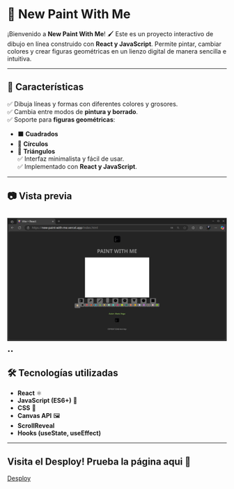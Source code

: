 # 🎨 New Paint With Me  

¡Bienvenido a **New Paint With Me**! 🖌️ Este es un proyecto interactivo de dibujo en línea construido con **React y JavaScript**. Permite pintar, cambiar colores y crear figuras geométricas en un lienzo digital de manera sencilla e intuitiva.  

---

## 🚀 Características  
✅ Dibuja líneas y formas con diferentes colores y grosores.  
✅ Cambia entre modos de **pintura y borrado**.  
✅ Soporte para **figuras geométricas**:  
   - ⬛ **Cuadrados**  
   - 🔵 **Círculos**  
   - 🔺 **Triángulos**  
✅ Interfaz minimalista y fácil de usar.  
✅ Implementado con **React y JavaScript**.  

---

## 📷 Vista previa  
![Start](/public/paint.jpg) 
..
---

## 🛠️ Tecnologías utilizadas  
- **React** ⚛️  
- **JavaScript (ES6+)** 📜  
- **CSS** 🎨  
- **Canvas API** 🖼️
- **ScrollReveal** 
- **Hooks (useState, useEffect)**  

---
   
## Visita el Desploy! Prueba la página aqui 🚀
[Desploy](https://new-paint-with-me.vercel.app/)
